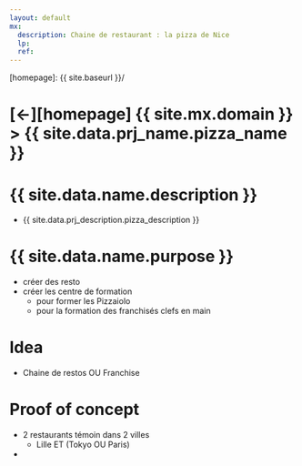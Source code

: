 ```yaml
---
layout: default
mx:
  description: Chaine de restaurant : la pizza de Nice
  lp:
  ref:
---
```



[//]: #(Reference)
[homepage]:   {{ site.baseurl }}/

# [&larr;][homepage] {{ site.mx.domain }} > {{ site.data.prj_name.pizza_name }}
# {{ site.data.name.description }}
- {{ site.data.prj_description.pizza_description }}

# {{ site.data.name.purpose }}
- créer des resto
- créer les centre de formation
  - pour former les Pizzaiolo
  - pour la formation des franchisés clefs en main

# Idea
- Chaine de restos OU Franchise

# Proof of concept
- 2 restaurants témoin dans 2 villes
  - Lille  ET (Tokyo OU Paris)
-   